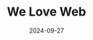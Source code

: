 ---
title: We Love Web
description: We Love Web
date: '2024-09-27'
categories:
  - We Love Web
  - Talk
published: true
---